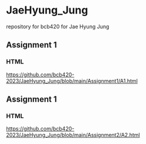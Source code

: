 # JaeHyung_Jung
repository for bcb420 for Jae Hyung Jung

## Assignment 1
### HTML

https://github.com/bcb420-2023/JaeHyung_Jung/blob/main/Assignment1/A1.html

## Assignment 1
### HTML

https://github.com/bcb420-2023/JaeHyung_Jung/blob/main/Assignment2/A2.html